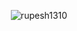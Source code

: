 

<p align="center"> <img src="https://github-readme-stats.vercel.app/api?username=rupesh1310&show_icons=true" alt="rupesh1310" /> </p>

